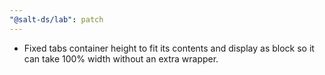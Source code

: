 ```yaml
---
"@salt-ds/lab": patch
---
```


- Fixed tabs container height to fit its contents and display as block so it can take 100% width without an extra wrapper.
